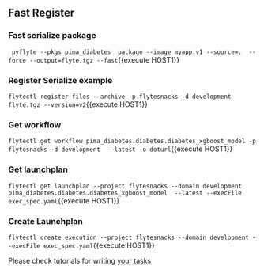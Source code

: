 ## Fast Register 

### Fast serialize package 
` pyflyte --pkgs pima_diabetes  package --image myapp:v1 --source=.  --force --output=flyte.tgz --fast`{{execute HOST1}}

### Register Serialize example
`flytectl register files --archive -p flytesnacks -d development flyte.tgz --version=v2`{{execute HOST1}}

### Get workflow
`flytectl get workflow pima_diabetes.diabetes.diabetes_xgboost_model -p flytesnacks -d development  --latest -o doturl`{{execute HOST1}}

### Get launchplan 
`flytectl get launchplan --project flytesnacks --domain development pima_diabetes.diabetes.diabetes_xgboost_model  --latest --execFile exec_spec.yaml`{{execute HOST1}}

### Create Launchplan
`flytectl create execution --project flytesnacks --domain development --execFile exec_spec.yaml`{{execute HOST1}}

Please check tutorials for writing [your tasks ](https://lyft.github.io/flyte/user/getting_started/create_first.html)